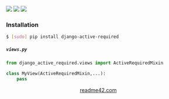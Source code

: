 <!--
https://readme42.com
-->


[![](https://img.shields.io/pypi/v/django-active-required.svg?maxAge=3600)](https://pypi.org/project/django-active-required/)
[![](https://img.shields.io/badge/License-Unlicense-blue.svg?longCache=True)](https://unlicense.org/)
[![](https://github.com/andrewp-as-is/django-active-required.py/workflows/tests42/badge.svg)](https://github.com/andrewp-as-is/django-active-required.py/actions)

### Installation
```bash
$ [sudo] pip install django-active-required
```

##### `views.py`
```python
from django_active_required.views import ActiveRequiredMixin

class MyView(ActiveRequiredMixin,...):
    pass
```

<p align="center">
    <a href="https://readme42.com/">readme42.com</a>
</p>
